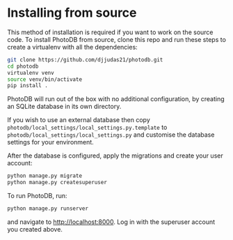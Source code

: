 # Installing from source

This method of installation is required if you want to work on the source code. To install PhotoDB from source, clone this repo and run
these steps to create a virtualenv with all the dependencies:

```sh
git clone https://github.com/djjudas21/photodb.git
cd photodb
virtualenv venv
source venv/bin/activate
pip install .
```

PhotoDB will run out of the box with no additional configuration, by creating an SQLite database in its own directory.

If you wish to use an external database then copy `photodb/local_settings/local_settings.py.template` to
`photodb/local_settings/local_settings.py` and customise the database settings for your environment.

After the database is configured, apply the migrations and create your user account:

```sh
python manage.py migrate
python manage.py createsuperuser
```

To run PhotoDB, run:

```sh
python manage.py runserver
```

and navigate to [http://localhost:8000](http://localhost:8000). Log in with the superuser account you created above.